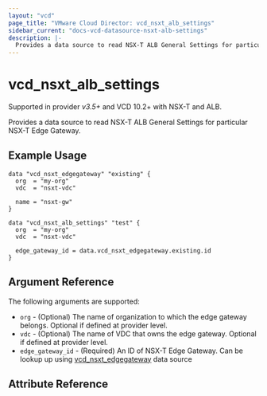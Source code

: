 ```yaml
---
layout: "vcd"
page_title: "VMware Cloud Director: vcd_nsxt_alb_settings"
sidebar_current: "docs-vcd-datasource-nsxt-alb-settings"
description: |-
  Provides a data source to read NSX-T ALB General Settings for particular NSX-T Edge Gateway.
---
```


# vcd\_nsxt\_alb\_settings

Supported in provider *v3.5+* and VCD 10.2+ with NSX-T and ALB.

Provides a data source to read NSX-T ALB General Settings for particular NSX-T Edge Gateway.

## Example Usage

```hcl
data "vcd_nsxt_edgegateway" "existing" {
  org  = "my-org"
  vdc  = "nsxt-vdc"

  name = "nsxt-gw"
}

data "vcd_nsxt_alb_settings" "test" {
  org  = "my-org"
  vdc  = "nsxt-vdc"

  edge_gateway_id = data.vcd_nsxt_edgegateway.existing.id
}
```

## Argument Reference

The following arguments are supported:

* `org` - (Optional) The name of organization to which the edge gateway belongs. Optional if defined at provider level.
* `vdc` - (Optional) The name of VDC that owns the edge gateway. Optional if defined at provider level.
* `edge_gateway_id` - (Required) An ID of NSX-T Edge Gateway. Can be lookup up using
  [vcd_nsxt_edgegateway](/providers/vmware/vcd/latest/docs/data-sources/nsxt_edgegateway) data source

## Attribute Reference

